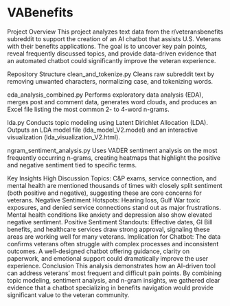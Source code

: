 # VABenefits
Project Overview
This project analyzes text data from the r/veteransbenefits subreddit to support the creation of an AI chatbot that assists U.S. Veterans with their benefits applications. The goal is to uncover key pain points, reveal frequently discussed topics, and provide data-driven evidence that an automated chatbot could significantly improve the veteran experience.

Repository Structure
clean_and_tokenize.py
Cleans raw subreddit text by removing unwanted characters, normalizing case, and tokenizing words.

eda_analysis_combined.py
Performs exploratory data analysis (EDA), merges post and comment data, generates word clouds, and produces an Excel file listing the most common 2- to 4-word n-grams.

lda.py
Conducts topic modeling using Latent Dirichlet Allocation (LDA). Outputs an LDA model file (lda_model_V2.model) and an interactive visualization (lda_visualization_V2.html).

ngram_sentiment_analysis.py
Uses VADER sentiment analysis on the most frequently occurring n-grams, creating heatmaps that highlight the positive and negative sentiment tied to specific terms.

Key Insights
High Discussion Topics: C&P exams, service connection, and mental health are mentioned thousands of times with closely split sentiment (both positive and negative), suggesting these are core concerns for veterans.
Negative Sentiment Hotspots: Hearing loss, Gulf War toxic exposures, and denied service connections stand out as major frustrations. Mental health conditions like anxiety and depression also show elevated negative sentiment.
Positive Sentiment Standouts: Effective dates, GI Bill benefits, and healthcare services draw strong approval, signaling these areas are working well for many veterans.
Implication for Chatbot: The data confirms veterans often struggle with complex processes and inconsistent outcomes. A well-designed chatbot offering guidance, clarity on paperwork, and emotional support could dramatically improve the user experience.
Conclusion
This analysis demonstrates how an AI-driven tool can address veterans’ most frequent and difficult pain points. By combining topic modeling, sentiment analysis, and n-gram insights, we gathered clear evidence that a chatbot specializing in benefits navigation would provide significant value to the veteran community.






